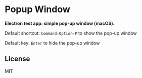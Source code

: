 # Popup Window

**Electron test app: simple pop-up window (macOS).**

Default shortcut: `Command-Option-P` to show the pop-up window

Default key: `Enter` to hide the pop-up window

## License

MIT
